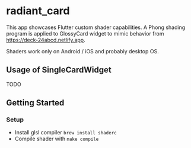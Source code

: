 # radiant_card

This app showcases Flutter custom shader capabilities. A Phong shading program is applied to 
GlossyCard widget to mimic behavior from https://deck-24abcd.netlify.app.

Shaders work only on Android / iOS and probably desktop OS.

## Usage of SingleCardWidget

TODO

## Getting Started

### Setup
- Install glsl compiler `brew install shaderc`
- Compile shader with `make compile`

